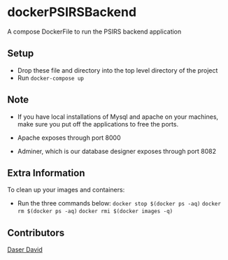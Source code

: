 # dockerPSIRSBackend
A compose DockerFile to run the PSIRS backend application

## Setup
* Drop these file and directory into the top level directory of the project
* Run  `docker-compose up`


## Note
* If you have local installations of Mysql and apache on your machines, make sure you put off the applications to free the ports.

* Apache exposes through port 8000
* Adminer, which is our database designer exposes through port 8082


## Extra Information

To clean up your images and containers:
* Run the three commands below:
	 `docker stop $(docker ps -aq)`
	 `docker rm $(docker ps -aq)`
	 `docker rmi $(docker images -q)`

## Contributors
[Daser David](https://github.com/daser)
